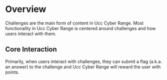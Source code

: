 # Overview

Challenges are the main form of content in Ucc Cyber Range. Most functionality in Ucc Cyber Range is centered around challenges and how users interact with them.

## Core Interaction
Primarily, when users interact with challenges, they can submit a flag (a.k.a. an answer) to the challenge and Ucc Cyber Range will reward the user with points.

